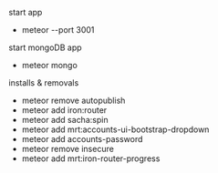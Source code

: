 start app
- meteor --port 3001

start mongoDB app
- meteor mongo

installs & removals
- meteor remove autopublish
- meteor add iron:router
- meteor add sacha:spin
- meteor add mrt:accounts-ui-bootstrap-dropdown
- meteor add accounts-password
- meteor remove insecure
- meteor add mrt:iron-router-progress
